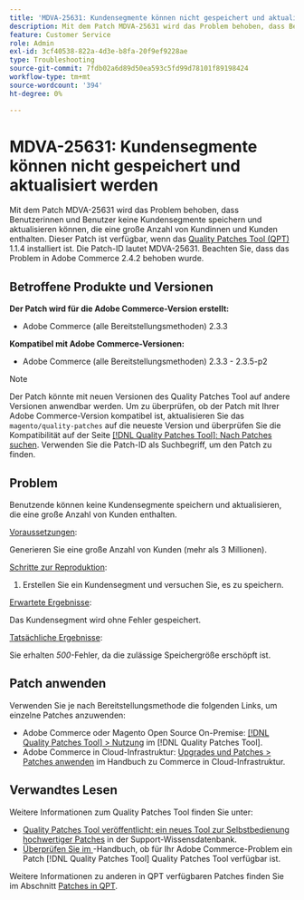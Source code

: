 ```yaml
---
title: 'MDVA-25631: Kundensegmente können nicht gespeichert und aktualisiert werden'
description: Mit dem Patch MDVA-25631 wird das Problem behoben, dass Benutzerinnen und Benutzer keine Kundensegmente speichern und aktualisieren können, die eine große Anzahl von Kundinnen und Kunden enthalten. Dieser Patch ist verfügbar, wenn das [Quality Patches Tool (QPT)](https://experienceleague.adobe.com/de/docs/commerce-operations/tools/quality-patches-tool/quality-patches-tool-to-self-serve-quality-patches) 1.1.4 installiert ist. Die Patch-ID lautet MDVA-25631. Beachten Sie, dass das Problem in Adobe Commerce 2.4.2 behoben wurde.
feature: Customer Service
role: Admin
exl-id: 3cf40538-822a-4d3e-b8fa-20f9ef9228ae
type: Troubleshooting
source-git-commit: 7fdb02a6d89d50ea593c5fd99d78101f89198424
workflow-type: tm+mt
source-wordcount: '394'
ht-degree: 0%

---
```


# MDVA-25631: Kundensegmente können nicht gespeichert und aktualisiert werden

Mit dem Patch MDVA-25631 wird das Problem behoben, dass Benutzerinnen und Benutzer keine Kundensegmente speichern und aktualisieren können, die eine große Anzahl von Kundinnen und Kunden enthalten. Dieser Patch ist verfügbar, wenn das [Quality Patches Tool (QPT)](https://experienceleague.adobe.com/de/docs/commerce-operations/tools/quality-patches-tool/quality-patches-tool-to-self-serve-quality-patches) 1.1.4 installiert ist. Die Patch-ID lautet MDVA-25631. Beachten Sie, dass das Problem in Adobe Commerce 2.4.2 behoben wurde.

## Betroffene Produkte und Versionen

**Der Patch wird für die Adobe Commerce-Version erstellt:**

* Adobe Commerce (alle Bereitstellungsmethoden) 2.3.3

**Kompatibel mit Adobe Commerce-Versionen:**

* Adobe Commerce (alle Bereitstellungsmethoden) 2.3.3 - 2.3.5-p2

>[!NOTE]
>
>Der Patch könnte mit neuen Versionen des Quality Patches Tool auf andere Versionen anwendbar werden. Um zu überprüfen, ob der Patch mit Ihrer Adobe Commerce-Version kompatibel ist, aktualisieren Sie das `magento/quality-patches` auf die neueste Version und überprüfen Sie die Kompatibilität auf der Seite [[!DNL Quality Patches Tool]: Nach Patches suchen](https://experienceleague.adobe.com/de/docs/commerce-operations/tools/quality-patches-tool/quality-patches-tool-to-self-serve-quality-patches). Verwenden Sie die Patch-ID als Suchbegriff, um den Patch zu finden.

## Problem

Benutzende können keine Kundensegmente speichern und aktualisieren, die eine große Anzahl von Kunden enthalten.

<u>Voraussetzungen</u>:

Generieren Sie eine große Anzahl von Kunden (mehr als 3 Millionen).

<u>Schritte zur Reproduktion</u>:

1. Erstellen Sie ein Kundensegment und versuchen Sie, es zu speichern.

<u>Erwartete Ergebnisse</u>:

Das Kundensegment wird ohne Fehler gespeichert.

<u>Tatsächliche Ergebnisse</u>:

Sie erhalten *500*-Fehler, da die zulässige Speichergröße erschöpft ist.

## Patch anwenden

Verwenden Sie je nach Bereitstellungsmethode die folgenden Links, um einzelne Patches anzuwenden:

* Adobe Commerce oder Magento Open Source On-Premise: [[!DNL Quality Patches Tool] > Nutzung](/help/tools/quality-patches-tool/usage.md) im [!DNL Quality Patches Tool].
* Adobe Commerce in Cloud-Infrastruktur: [Upgrades und Patches > Patches anwenden](https://experienceleague.adobe.com/docs/commerce-cloud-service/user-guide/develop/upgrade/apply-patches.html?lang=de) im Handbuch zu Commerce in Cloud-Infrastruktur.

## Verwandtes Lesen

Weitere Informationen zum Quality Patches Tool finden Sie unter:

* [Quality Patches Tool veröffentlicht: ein neues Tool zur Selbstbedienung hochwertiger Patches](https://experienceleague.adobe.com/de/docs/commerce-operations/tools/quality-patches-tool/quality-patches-tool-to-self-serve-quality-patches) in der Support-Wissensdatenbank.
* [Überprüfen Sie im &#x200B;](/help/tools/quality-patches-tool/patches-available-in-qpt/check-patch-for-magento-issue-with-magento-quality-patches.md)-Handbuch, ob für Ihr Adobe Commerce-Problem ein Patch [!DNL Quality Patches Tool] Quality Patches Tool verfügbar ist.

Weitere Informationen zu anderen in QPT verfügbaren Patches finden Sie im Abschnitt [Patches in QPT](https://support.magento.com/hc/en-us/sections/360010506631-Patches-available-in-MQP-tool-).
